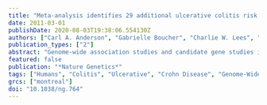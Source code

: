 ```yaml
---
title: "Meta-analysis identifies 29 additional ulcerative colitis risk loci, increasing the number of confirmed associations to 47"
date: 2011-03-01
publishDate: 2020-08-03T19:38:06.554130Z
authors: ["Carl A. Anderson", "Gabrielle Boucher", "Charlie W. Lees", "Andre Franke", "Mauro D'Amato", "Kent D. Taylor", "James C. Lee", "Philippe Goyette", "Marcin Imielinski", "Anna Latiano", "Caroline Lagacé", "Regan Scott", "Leila Amininejad", "Suzannah Bumpstead", "Leonard Baidoo", "Robert N. Baldassano", "Murray Barclay", "Theodore M. Bayless", "Stephan Brand", "Carsten Büning", "Jean-Frédéric Colombel", "Lee A. Denson", "Martine De Vos", "Marla Dubinsky", "Cathryn Edwards", "David Ellinghaus", "Rudolf S. N. Fehrmann", "James A. B. Floyd", "Timothy Florin", "Denis Franchimont", "Lude Franke", "Michel Georges", "Jürgen Glas", "Nicole L. Glazer", "Stephen L. Guthery", "Talin Haritunians", "Nicholas K. Hayward", "Jean-Pierre Hugot", "Gilles Jobin", "Debby Laukens", "Ian Lawrance", "Marc Lémann", "Arie Levine", "Cecile Libioulle", "Edouard Louis", "Dermot P. McGovern", "Monica Milla", "Grant W. Montgomery", "Katherine I. Morley", "Craig Mowat", "Aylwin Ng", "William Newman", "Roel A. Ophoff", "Laura Papi", "Orazio Palmieri", "Laurent Peyrin-Biroulet", "Julián Panés", "Anne Phillips", "Natalie J. Prescott", "Deborah D. Proctor", "Rebecca Roberts", "Richard Russell", "Paul Rutgeerts", "Jeremy Sanderson", "Miquel Sans", "Philip Schumm", "Frank Seibold", "Yashoda Sharma", "Lisa A. Simms", "Mark Seielstad", "A. Hillary Steinhart", "Stephan R. Targan", "Leonard H. van den Berg", "Morten Vatn", "Hein Verspaget", "Thomas Walters", "Cisca Wijmenga", "David C. Wilson", "Harm-Jan Westra", "Ramnik J. Xavier", "Zhen Z. Zhao", "Cyriel Y. Ponsioen", "Vibeke Andersen", "Leif Torkvist", "Maria Gazouli", "Nicholas P. Anagnou", "Tom H. Karlsen", "Limas Kupcinskas", "Jurgita Sventoraityte", "John C. Mansfield", "Subra Kugathasan", "Mark S. Silverberg", "Jonas Halfvarson", "Jerome I. Rotter", "Christopher G. Mathew", "Anne M. Griffiths", "Richard Gearry", "Tariq Ahmad", "Steven R. Brant", "Mathias Chamaillard", "Jack Satsangi", "Judy H. Cho", "Stefan Schreiber", "Mark J. Daly", "Jeffrey C. Barrett", "Miles Parkes", "Vito Annese", "Hakon Hakonarson", "Graham Radford-Smith", "Richard H. Duerr", "Séverine Vermeire", "Rinse K. Weersma", "John D. Rioux"]
publication_types: ["2"]
abstract: "Genome-wide association studies and candidate gene studies in ulcerative colitis have identified 18 susceptibility loci. We conducted a meta-analysis of six ulcerative colitis genome-wide association study datasets, comprising 6,687 cases and 19,718 controls, and followed up the top association signals in 9,628 cases and 12,917 controls. We identified 29 additional risk loci (P textless 5 × 10(-8)), increasing the number of ulcerative colitis-associated loci to 47. After annotating associated regions using GRAIL, expression quantitative trait loci data and correlations with non-synonymous SNPs, we identified many candidate genes that provide potentially important insights into disease pathogenesis, including IL1R2, IL8RA-IL8RB, IL7R, IL12B, DAP, PRDM1, JAK2, IRF5, GNA12 and LSP1. The total number of confirmed inflammatory bowel disease risk loci is now 99, including a minimum of 28 shared association signals between Crohn's disease and ulcerative colitis."
featured: false
publication: "*Nature Genetics*"
tags: ["Humans", "Colitis", "Ulcerative", "Crohn Disease", "Genome-Wide Association Study", "Risk", "Colitis", "Ulcerative/*genetics", "Crohn Disease/genetics"]
grcs: ["montreal"]
doi: "10.1038/ng.764"
---
```


